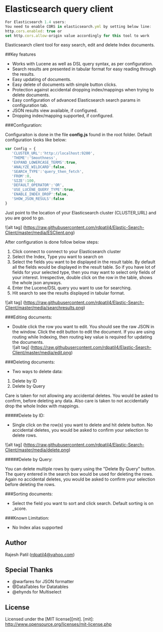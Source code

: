 Elasticsearch query client
=========
```js
For Elasticsearch 1.4 users:
You need to enable CORS in elasticsearch.yml by setting below line:
http.cors.enabled: true or 
set http.cors.allow-origin value accordingly for this tool to work
``` 
Elasticsearch client tool for easy search, edit and delete Index documents.

##Key features
- Works with Lucene as well as DSL query syntax, as per configuration.
- Search results are presented in tabular format for easy reading through the results. 
- Easy updating of documents.
- Easy delete of documents with simple button clicks.
- Protection against accidental dropping index/mappings when trying to delete documents.
- Easy configuration of advanced Elasticsearch search params in configuration tab.
- JSON results view available, if configured.
- Dropping index/mapping supported, if configured.

###Configuration:

Configuraiton is done in the file **config.js** found in the root folder.
Default configuration looks like below:

```js
var Config = {
   'CLUSTER_URL':'http://localhost:9200', 
   'THEME':'Smoothness',
   'EXPAND_LOWERCASE_TERMS':true,
   'ANALYZE_WILDCARD':false,
   'SEARCH_TYPE':'query_then_fetch',
   'FROM':0,
   'SIZE':100,
   'DEFAULT_OPERATOR':'OR',
   'USE_LUCENE_QUERY_TYPE':true,
   'ENABLE_INDEX_DROP':false,
   'SHOW_JSON_RESULS':false
}
```
Just point to the location of your Elasticsearch cluster (CLUSTER_URL) and you are good to go.

![alt tag] (https://raw.githubusercontent.com/rdpatil4/Elastic-Search-Client/master/media/ESClient.png)

After configuration is done follow below steps:

1. Click connect to connect to your Elasticsearch cluster
2. Select the Index, Type you want to search on
3. Select the fields you want to be displayed in the result table.
   By default all the fields would be displayed in the result table. So if you have lot of
   fields for your selected type, then you may want to select only fields of your interest.
   Irrespective, double click on the row in the table, shows the whole json anyways. 
4. Enter the Lucene/DSL query you want to use for searching.
5. Hit search to see the results displayed in tabular format. 

![alt tag] (https://raw.githubusercontent.com/rdpatil4/Elastic-Search-Client/master/media/searchresults.png)

###Editing documents:

- Double click the row you want to edit. You should see the raw JSON in the window. Click the edit
  button to edit the document. If you are using routing while Indexing, then routing key value is 
  required for updating the documents.    
![alt tag] (https://raw.githubusercontent.com/rdpatil4/Elastic-Search-Client/master/media/edit.png) 

###Deleting documents:
- Two ways to delete data:

1. Delete by ID
2. Delete by Query

Care is taken for not allowing any accidental deletes. You would be asked to confirm, before deleting any 
data. Also care is taken to not accidentally drop the whole Index with mappings.

#####Delete by ID:

- Single click on the row(s) you want to delete and hit delete button. No accidental deletes, you would be asked to confirm 
  your selection to delete rows.
  
![alt tag] (https://raw.githubusercontent.com/rdpatil4/Elastic-Search-Client/master/media/delete.png)

#####Delete by Query:

You can delete multiple rows by query using the "Delete By Query" button. The query entered in the search box would be used for deleting the rows.
Again no accidental deletes, you would be asked to confirm your selection before deleting the rows.


###Sorting documents:

- Select the field you want to sort and click search. Default sorting is on _score.


###Known Limitation:

- No Index alias supported

Author
----
Rajesh Patil (rdpatil4@yahoo.com)

Special Thanks 
----
- @warfares for JSON formatter
- @DataTables for Datatables
- @ehynds for Multiselect

License
----

Licensed under the [MIT license][mit].
[mit]: http://www.opensource.org/licenses/mit-license.php
   








